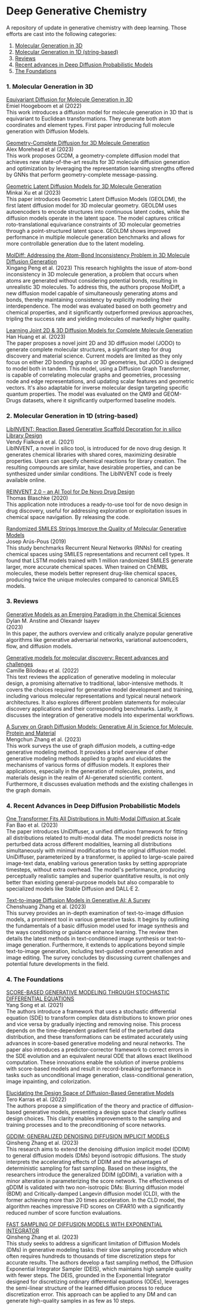 # Deep Generative Chemistry 
A repository of update in generative chemistry with deep learning. Those efforts are cast into the following categories:

1. [Molecular Generation in 3D](#3DGen)  
2. [Molecular Generation in 1D (string-based)](#1DGen)
3. [Reviews](#reviews)
4. [Recent advances in Deep Diffusion Probabilistic Models ](#diffusion)
5. [The Foundations](#diffoundations)

### 1. Molecular Generation in 3D <a name='3DGen'></a>
  [Equivariant Diffusion for Molecule Generation in 3D](https://arxiv.org/pdf/2203.17003.pdf) \
  Emiel Hoogeboom et al (2022) \
  This work introduces a diffusion model for molecule generation in 3D that is equivariant to Euclidean transformations. They generate both atom coordinates and element types. First paper introducing full molecule generation with Diffusion Models.
  
  [Geometry-Complete Diffusion for 3D Molecule Generation](https://arxiv.org/pdf/2302.04313.pdf) \
  Alex Morehead et al (2023) \
  This work proposes GCDM, a geometry-complete diffusion model that achieves new state-of-the-art results for 3D molecule diffusion generation and optimization by leveraging the representation learning strengths offered by GNNs that perform geometry-complete message-passing. 
  
  [Geometric Latent Diffusion Models for 3D Molecule Generation](https://arxiv.org/pdf/2305.01140.pdf) \
  Minkai Xu et al (2023) \
  This paper introduces Geometric Latent Diffusion Models (GEOLDM), the first latent diffusion model for 3D molecular geometry. GEOLDM uses autoencoders to encode structures into continuous latent codes, while the diffusion models operate in the latent space. The model captures critical roto-translational equivariance constraints of 3D molecular geometries through a point-structured latent space. GEOLDM shows improved performance in multiple molecule generation benchmarks and allows for more controllable generation due to the latent modeling.
 
[MolDiff: Addressing the Atom-Bond Inconsistency Problem in 3D Molecule Diffusion Generation](https://arxiv.org/pdf/2305.07508.pdf) \
Xingang Peng et al. (2023)
This research highlights the issue of atom-bond inconsistency in 3D molecule generation, a problem that occurs when atoms are generated without considering potential bonds, resulting in unrealistic 3D molecules. To address this, the authors propose MolDiff, a new diffusion model capable of simultaneously generating atoms and bonds, thereby maintaining consistency by explicitly modeling their interdependence. The model was evaluated based on both geometry and chemical properties, and it significantly outperformed previous approaches, tripling the success rate and yielding molecules of markedly higher quality.

[Learning Joint 2D & 3D Diffusion Models for Complete Molecule Generation](https://arxiv.org/pdf/2305.12347.pdf) \
Han Huang et al. (2023) \
The paper proposes a novel joint 2D and 3D diffusion model (JODO) to generate complete molecular structures, a significant step for drug discovery and material science. Current models are limited as they only focus on either 2D bonding graphs or 3D geometries, but JODO is designed to model both in tandem. This model, using a Diffusion Graph Transformer, is capable of correlating molecular graphs and geometries, processing node and edge representations, and updating scalar features and geometric vectors. It's also adaptable for inverse molecular design targeting specific quantum properties. The model was evaluated on the QM9 and GEOM-Drugs datasets, where it significantly outperformed baseline models.

### 2. Molecular Generation in 1D (string-based) <a name='1DGen'></a>
 [LibINVENT: Reaction Based Generative Scaffold Decoration for in silico Library Design](https://chemrxiv.org/engage/api-gateway/chemrxiv/assets/orp/resource/item/611f467d8a6faa8c529c5407/original/lib-invent-reaction-based-generative-scaffold-decoration-for-in-silico-library-design.pdf) \
 Vendy Fialková et al. (2021) \
  LibINVENT, a novel in silico tool, is introduced for de novo drug design. It generates chemical libraries with shared cores, maximizing desirable properties. Users can specify chemical reactions for library creation. The resulting compounds are similar, have desirable properties, and can be synthesized under similar conditions. The LibINVENT code is freely available online.
  
  [REINVENT 2.0 – an AI Tool for De Novo Drug Design](https://chemrxiv.org/engage/chemrxiv/article-details/60c74f75bdbb89eaf7a39d8a) \
  Thomas Blaschke (2020) \
  This application note introduces a ready-to-use tool for de novo design in drug discovery, useful for addressing exploration or exploitation issues in chemical space navigation. By releasing the code.
  
  [Randomized SMILES Strings Improve the Quality of Molecular Generative Models](https://chemrxiv.org/engage/chemrxiv/article-details/60c743b14c8919d703ad26a1) \
  Josep Arús-Pous (2019) \
  This study benchmarks Recurrent Neural Networks (RNNs) for creating chemical spaces using SMILES representations and recurrent cell types. It found that LSTM models trained with 1 million randomized SMILES generate larger, more accurate chemical spaces. When trained on ChEMBL molecules, these models better represent drug-like chemical spaces, producing twice the unique molecules compared to canonical SMILES models.

### 3. Reviews <a name='reviews'></a>
  [Generative Models as an Emerging Paradigm in the Chemical Sciences](https://pubs.acs.org/doi/10.1021/jacs.2c13467)\
  Dylan M. Anstine and Olexandr Isayev \
  (2023) \
  In this paper, the authors overview and critically analyze popular generative algorithms like generative adversarial networks, variational autoencoders, flow, and diffusion models. 

[Generative models for molecular discovery: Recent advances and challenges](https://wires.onlinelibrary.wiley.com/doi/full/10.1002/wcms.1608) \
  Camille Bilodeau et al. (2022) \
  This text reviews the application of generative modeling in molecular design, a promising alternative to traditional, labor-intensive methods. It covers the choices required for generative model development and training, including various molecular representations and typical neural network architectures. It also explores different problem statements for molecular discovery applications and their corresponding benchmarks. Lastly, it discusses the integration of generative models into experimental workflows. 
  
[A Survey on Graph Diffusion Models: Generative AI in Science for Molecule, Protein and Material](https://arxiv.org/pdf/2304.01565.pdf) \
Mengchun Zhang et al. (2023) \
This work surveys the use of graph diffusion models, a cutting-edge generative modeling method. It provides a brief overview of other generative modeling methods applied to graphs and elucidates the mechanisms of various forms of diffusion models. It explores their applications, especially in the generation of molecules, proteins, and materials design in the realm of AI-generated scientific content. Furthermore, it discusses evaluation methods and the existing challenges in the graph domain.

### 4. Recent Advances in Deep Diffusion Probabilistic Models <a name='diffusion'></a>
[One Transformer Fits All Distributions in Multi-Modal Diffusion at Scale](https://arxiv.org/pdf/2303.06555.pdf) \
Fan Bao et al. (2023) \
The paper introduces UniDiffuser, a unified diffusion framework for fitting all distributions related to multi-modal data. The model predicts noise in perturbed data across different modalities, learning all distributions simultaneously with minimal modifications to the original diffusion model. UniDiffuser, parameterized by a transformer, is applied to large-scale paired image-text data, enabling various generation tasks by setting appropriate timesteps, without extra overhead. The model's performance, producing perceptually realistic samples and superior quantitative results, is not only better than existing general-purpose models but also comparable to specialized models like Stable Diffusion and DALL·E 2.

[Text-to-image Diffusion Models in Generative AI: A Survey](https://arxiv.org/pdf/2303.07909.pdf) \
Chenshuang Zhang et al. (2023) \
This survey provides an in-depth examination of text-to-image diffusion models, a prominent tool in various generative tasks. It begins by outlining the fundamentals of a basic diffusion model used for image synthesis and the ways conditioning or guidance enhance learning. The review then details the latest methods in text-conditioned image synthesis or text-to-image generation. Furthermore, it extends to applications beyond simple text-to-image generation, including text-guided creative generation and image editing. The survey concludes by discussing current challenges and potential future developments in the field.

### 4. The Foundations <a name='diffoundations'></a>
[SCORE-BASED GENERATIVE MODELING THROUGH STOCHASTIC DIFFERENTIAL EQUATIONS](https://arxiv.org/pdf/2011.13456.pdf) \
Yang Song et al. (2021) \
The authors introduce a framework that uses a stochastic differential equation (SDE) to transform complex data distributions to known prior ones and vice versa by gradually injecting and removing noise. This process depends on the time-dependent gradient field of the perturbed data distribution, and these transformations can be estimated accurately using advances in score-based generative modeling and neural networks. The paper also introduces a predictor-corrector framework to correct errors in the SDE evolution and an equivalent neural ODE that allows exact likelihood computation. These innovations enable the solution of inverse problems with score-based models and result in record-breaking performance in tasks such as unconditional image generation, class-conditional generation, image inpainting, and colorization.

[Elucidating the Design Space of Diffusion-Based Generative Models](https://arxiv.org/pdf/2206.00364.pdf) \
Tero Karras et al. (2022) \
The authors propose a simplification of the theory and practice of diffusion-based generative models, presenting a design space that clearly outlines design choices. This clarity enables improvements to the sampling and training processes and to the preconditioning of score networks. 

[GDDIM: GENERALIZED DENOISING DIFFUSION IMPLICIT MODELS](https://arxiv.org/pdf/2206.05564.pdf) \
Qinsheng Zhang et al. (2023) \
This research aims to extend the denoising diffusion implicit model (DDIM) to general diffusion models (DMs) beyond isotropic diffusions. The study interprets the accelerating effects of DDIM and the advantages of deterministic sampling for fast sampling. Based on these insights, the researchers introduce the generalized DDIM (gDDIM), a variation with a minor alteration in parameterizing the score network. The effectiveness of gDDIM is validated with two non-isotropic DMs: Blurring diffusion model (BDM) and Critically-damped Langevin diffusion model (CLD), with the former achieving more than 20 times acceleration. In the CLD model, the algorithm reaches impressive FID scores on CIFAR10 with a significantly reduced number of score function evaluations. 

[FAST SAMPLING OF DIFFUSION MODELS WITH EXPONENTIAL INTEGRATOR](https://arxiv.org/pdf/2204.13902.pdf) \
Qinsheng Zhang et al. (2023) \
This study seeks to address a significant limitation of Diffusion Models (DMs) in generative modeling tasks: their slow sampling procedure which often requires hundreds to thousands of time discretization steps for accurate results. The authors develop a fast sampling method, the Diffusion Exponential Integrator Sampler (DEIS), which maintains high sample quality with fewer steps. The DEIS, grounded in the Exponential Integrator designed for discretizing ordinary differential equations (ODEs), leverages the semi-linear structure of the learned diffusion process to reduce discretization error. This approach can be applied to any DM and can generate high-quality samples in as few as 10 steps.
